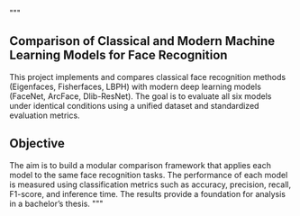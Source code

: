 """
## Comparison of Classical and Modern Machine Learning Models for Face Recognition

This project implements and compares classical face recognition methods (Eigenfaces, Fisherfaces, LBPH)
with modern deep learning models (FaceNet, ArcFace, Dlib-ResNet).
The goal is to evaluate all six models under identical conditions using a unified dataset and standardized evaluation metrics.

## Objective

The aim is to build a modular comparison framework that applies each model to the same face recognition tasks.
The performance of each model is measured using classification metrics such as accuracy, precision, recall, F1-score, and inference time.
The results provide a foundation for analysis in a bachelor’s thesis.
"""
